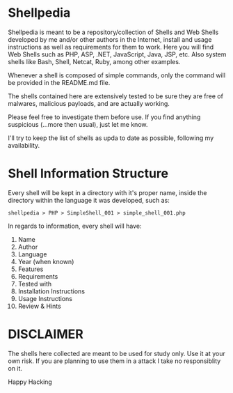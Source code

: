 # Shellpedia

Shellpedia is meant to be a repository/collection of Shells and Web Shells developed by me and/or other authors in the Internet, install and usage instructions as well as requirements for them to work. Here you will find Web Shells such as PHP, ASP, .NET, JavaScript, Java, JSP, etc. Also system shells like Bash, Shell, Netcat, Ruby, among other examples.

Whenever a shell is composed of simple commands, only the command will be provided in the README.md file.

The shells contained here are extensively tested to be sure they are free of malwares, malicious payloads, and are actually working.

Please feel free to investigate them before use. If you find anything suspicious (...more then usual), just let me know.

I'll try to keep the list of shells as upda to date as possible, following my availability.


# Shell Information Structure

Every shell will be kept in a directory with it's proper name, inside the directory within the language it was developed, such as: 

```shellpedia > PHP > SimpleShell_001 > simple_shell_001.php```

In regards to information, every shell will have:

1. Name 
2. Author
3. Language
4. Year (when known)
5. Features
6. Requirements
7. Tested with
8. Installation Instructions
9. Usage Instructions
10. Review & Hints

# DISCLAIMER

The shells here collected are meant to be used for study only. Use it at your own risk. If you are planning to use them in a attack I take no responsiblity on it.


Happy Hacking

